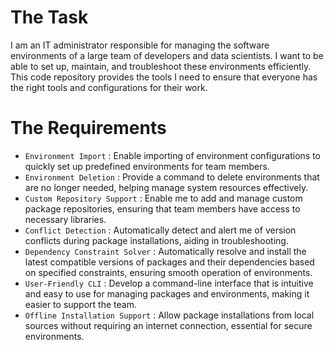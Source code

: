 # The Task

I am an IT administrator responsible for managing the software environments of a large team of developers and data scientists. I want to be able to set up, maintain, and troubleshoot these environments efficiently. This code repository provides the tools I need to ensure that everyone has the right tools and configurations for their work.

# The Requirements

* `Environment Import` : Enable importing of environment configurations to quickly set up predefined environments for team members.
* `Environment Deletion` : Provide a command to delete environments that are no longer needed, helping manage system resources effectively.
* `Custom Repository Support` : Enable me to add and manage custom package repositories, ensuring that team members have access to necessary libraries.
* `Conflict Detection` : Automatically detect and alert me of version conflicts during package installations, aiding in troubleshooting.
* `Dependency Constraint Solver` : Automatically resolve and install the latest compatible versions of packages and their dependencies based on specified constraints, ensuring smooth operation of environments.
* `User-Friendly CLI` : Develop a command-line interface that is intuitive and easy to use for managing packages and environments, making it easier to support the team.
* `Offline Installation Support` : Allow package installations from local sources without requiring an internet connection, essential for secure environments.
